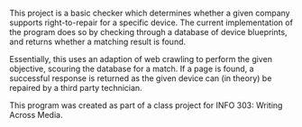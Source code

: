 This project is a basic checker which determines whether a given company supports right-to-repair for a specific device. 
The current implementation of the program does so by checking through a database of device blueprints, and returns whether a matching result is found.

Essentially, this uses an adaption of web crawling to perform the given objective, scouring the database for a match.
If a page is found, a successful response is returned as the given device can (in theory) be repaired by a third party technician.

This program was created as part of a class project for INFO 303: Writing Across Media.
